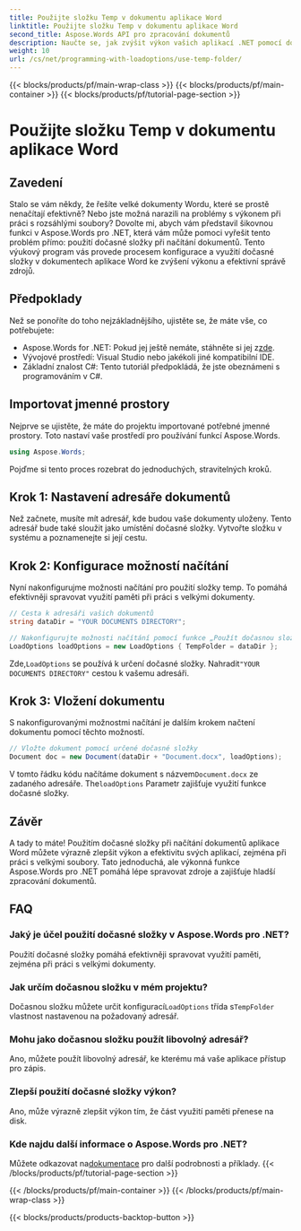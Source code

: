 ```yaml
---
title: Použijte složku Temp v dokumentu aplikace Word
linktitle: Použijte složku Temp v dokumentu aplikace Word
second_title: Aspose.Words API pro zpracování dokumentů
description: Naučte se, jak zvýšit výkon vašich aplikací .NET pomocí dočasné složky při načítání dokumentů aplikace Word pomocí Aspose.Words.
weight: 10
url: /cs/net/programming-with-loadoptions/use-temp-folder/
---
```


{{< blocks/products/pf/main-wrap-class >}}
{{< blocks/products/pf/main-container >}}
{{< blocks/products/pf/tutorial-page-section >}}

# Použijte složku Temp v dokumentu aplikace Word

## Zavedení

Stalo se vám někdy, že řešíte velké dokumenty Wordu, které se prostě nenačítají efektivně? Nebo jste možná narazili na problémy s výkonem při práci s rozsáhlými soubory? Dovolte mi, abych vám představil šikovnou funkci v Aspose.Words pro .NET, která vám může pomoci vyřešit tento problém přímo: použití dočasné složky při načítání dokumentů. Tento výukový program vás provede procesem konfigurace a využití dočasné složky v dokumentech aplikace Word ke zvýšení výkonu a efektivní správě zdrojů.

## Předpoklady

Než se ponoříte do toho nejzákladnějšího, ujistěte se, že máte vše, co potřebujete:

-  Aspose.Words for .NET: Pokud jej ještě nemáte, stáhněte si jej z[zde](https://releases.aspose.com/words/net/).
- Vývojové prostředí: Visual Studio nebo jakékoli jiné kompatibilní IDE.
- Základní znalost C#: Tento tutoriál předpokládá, že jste obeznámeni s programováním v C#.

## Importovat jmenné prostory

Nejprve se ujistěte, že máte do projektu importované potřebné jmenné prostory. Toto nastaví vaše prostředí pro používání funkcí Aspose.Words.

```csharp
using Aspose.Words;
```

Pojďme si tento proces rozebrat do jednoduchých, stravitelných kroků.

## Krok 1: Nastavení adresáře dokumentů

Než začnete, musíte mít adresář, kde budou vaše dokumenty uloženy. Tento adresář bude také sloužit jako umístění dočasné složky. Vytvořte složku v systému a poznamenejte si její cestu.

## Krok 2: Konfigurace možností načítání

Nyní nakonfigurujme možnosti načítání pro použití složky temp. To pomáhá efektivněji spravovat využití paměti při práci s velkými dokumenty.

```csharp
// Cesta k adresáři vašich dokumentů
string dataDir = "YOUR DOCUMENTS DIRECTORY";

// Nakonfigurujte možnosti načítání pomocí funkce „Použít dočasnou složku“.
LoadOptions loadOptions = new LoadOptions { TempFolder = dataDir };
```

 Zde,`LoadOptions` se používá k určení dočasné složky. Nahradit`"YOUR DOCUMENTS DIRECTORY"` cestou k vašemu adresáři.

## Krok 3: Vložení dokumentu

S nakonfigurovanými možnostmi načítání je dalším krokem načtení dokumentu pomocí těchto možností.

```csharp
// Vložte dokument pomocí určené dočasné složky
Document doc = new Document(dataDir + "Document.docx", loadOptions);
```

 V tomto řádku kódu načítáme dokument s názvem`Document.docx` ze zadaného adresáře. The`loadOptions` Parametr zajišťuje využití funkce dočasné složky.

## Závěr

A tady to máte! Použitím dočasné složky při načítání dokumentů aplikace Word můžete výrazně zlepšit výkon a efektivitu svých aplikací, zejména při práci s velkými soubory. Tato jednoduchá, ale výkonná funkce Aspose.Words pro .NET pomáhá lépe spravovat zdroje a zajišťuje hladší zpracování dokumentů.

## FAQ

### Jaký je účel použití dočasné složky v Aspose.Words pro .NET?
Použití dočasné složky pomáhá efektivněji spravovat využití paměti, zejména při práci s velkými dokumenty.

### Jak určím dočasnou složku v mém projektu?
Dočasnou složku můžete určit konfigurací`LoadOptions` třída s`TempFolder` vlastnost nastavenou na požadovaný adresář.

### Mohu jako dočasnou složku použít libovolný adresář?
Ano, můžete použít libovolný adresář, ke kterému má vaše aplikace přístup pro zápis.

### Zlepší použití dočasné složky výkon?
Ano, může výrazně zlepšit výkon tím, že část využití paměti přenese na disk.

### Kde najdu další informace o Aspose.Words pro .NET?
 Můžete odkazovat na[dokumentace](https://reference.aspose.com/words/net/) pro další podrobnosti a příklady.
{{< /blocks/products/pf/tutorial-page-section >}}

{{< /blocks/products/pf/main-container >}}
{{< /blocks/products/pf/main-wrap-class >}}

{{< blocks/products/products-backtop-button >}}
